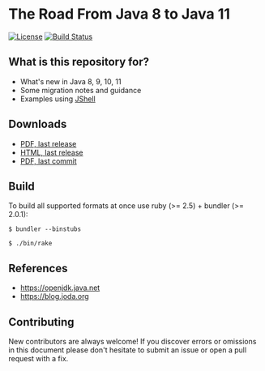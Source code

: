 # The Road From Java 8 to Java 11

[![License](https://img.shields.io/badge/License-CC_BY_SA-blue.svg)](https://creativecommons.org/licenses/by-sa/4.0/) [![Build Status](https://dev.azure.com/davideangelocola/the%20road%20from%20java%208%20to%20java%2011/_apis/build/status/dfa1.the_road_from_java8_to_java11?branchName=master)](https://dev.azure.com/davideangelocola/the%20road%20from%20java%208%20to%20java%2011/_build/latest?definitionId=2&branchName=master)

## What is this repository for?

* What's new in Java 8, 9, 10, 11
* Some migration notes and guidance
* Examples using [JShell](https://openjdk.java.net/jeps/222)

## Downloads

* [PDF, last release](https://dfa.bitbucket.io/the_road_from_java8_to_java11.pdf)
* [HTML, last release](https://dfa.bitbucket.io/the_road_from_java8_to_java11.html)
* [PDF, last commit](https://dev.azure.com/davideangelocola/the%20road%20from%20java%208%20to%20java%2011/_build?definitionId=2&_a=summary)

## Build

To build all supported formats at once use ruby (>= 2.5) + bundler (>= 2.0.1):

`$ bundler --binstubs`

`$ ./bin/rake`

## References

* https://openjdk.java.net
* https://blog.joda.org

## Contributing

New contributors are always welcome! If you discover errors or omissions in this document
please don't hesitate to submit an issue or open a pull request with a fix.

